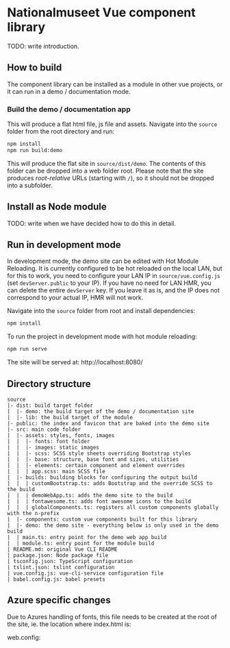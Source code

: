 # Nationalmuseet Vue component library

TODO: write introduction.

## How to build

The component library can be installed as a module in other vue projects, or it can run in a demo / documentation mode.

### Build the demo / documentation app

This will produce a flat html file, js file and assets. Navigate into the `source` folder from the root directory and run:

```bash
npm install
npm run build:demo
```

This will produce the flat site in `source/dist/demo`. The contents of this folder can be dropped into a web folder root. Please note that the site produces _root-relative_ URLs (starting with `/`), so it should not be dropped into a subfolder.

## Install as Node module

TODO: write when we have decided how to do this in detail.

## Run in development mode

In development mode, the demo site can be edited with Hot Module Reloading. It is currently configured to be hot reloaded on the local LAN, but for this to work, you need to configure your LAN IP in `source/vue.config.js` (set `devServer.public` to your IP). If you have no need for LAN HMR, you can delete the entire `devServer` key. If you leave it as is, and the IP does not correspond to your actual IP, HMR will not work.

Navigate into the `source` folder from root and install dependencies:

```bash
npm install
```

To run the project in development mode with hot module reloading:

```bash
npm run serve
```

The site will be served at: http://localhost:8080/

## Directory structure

```
source
|- dist: build target folder
|  |- demo: the build target of the demo / documentation site
|  |- lib: the build target of the module
|- public: the index and favicon that are baked into the demo site
|- src: main code folder
|  |- assets: styles, fonts, images
|  |  |- fonts: font folder
|  |  |- images: static images
|  |  |- scss: SCSS style sheets overriding Bootstrap styles
|  |  |- base: structure, base font and sizes, utilities
|  |  |- elements: certain component and element overrides
|  |  | app.scss: main SCSS file
|  |- builds: building blocks for configuring the output build
|  |  | customBootstrap.ts: adds Bootstrap and the override SCSS to the build
|  |  | demoWebApp.ts: adds the demo site to the build
|  |  | fontawesome.ts: adds font awesome icons to the build
|  |  | globalComponents.ts: registers all custom components globally with the n-prefix
|  |- components: custom vue components built for this library
|  |- demo: the demo site - everything below is only used in the demo build
|  | main.ts: entry point for the demo web app build
|  | module.ts: entry point for the module build
| README.md: original Vue CLI README
| package.json: Node package file
| tsconfig.json: TypeScript configuration
| tslint.json: tslint configuration
| vue.config.js: vue-cli-service configuration file
| babel.config.js: babel presets

```

## Azure specific changes
Due to Azures handling of fonts, this file needs to be created at the root of the site, ie. the location where index.html is:

web.config:

<configuration>
	<system.webServer>    
	   <staticContent>
		   <remove fileExtension=".otf" />
		   <mimeMap fileExtension=".otf" mimeType="font/otf" />
		</staticContent>
	</system.webServer>
</configuration>